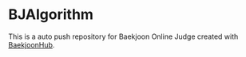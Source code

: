 # BJAlgorithm
This is a auto push repository for Baekjoon Online Judge created with [BaekjoonHub](https://github.com/BaekjoonHub/BaekjoonHub).
